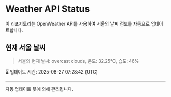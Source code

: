 
# Weather API Status

이 리포지토리는 OpenWeather API를 사용하여 서울의 날씨 정보를 자동으로 업데이트합니다.

## 현재 서울 날씨
> 서울의 현재 날씨: overcast clouds, 온도: 32.25°C, 습도: 46%

⏳ 업데이트 시간: 2025-08-27 07:28:42 (UTC)

---
자동 업데이트 봇에 의해 관리됩니다.
